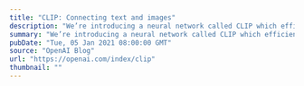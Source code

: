 ```yaml
---
title: "CLIP: Connecting text and images"
description: "We’re introducing a neural network called CLIP which efficiently learns visual concepts from natural language supervision. CLIP can be applied to any visual classification benchmark by simply providing the names of the visual categories to be recognized, similar to the “zero-shot” capabilities of GPT-2 and GPT-3."
summary: "We’re introducing a neural network called CLIP which efficiently learns visual concepts from natural language supervision. CLIP can be applied to any visual classification benchmark by simply providing the names of the visual categories to be recognized, similar to the “zero-shot” capabilities of GPT-2 and GPT-3."
pubDate: "Tue, 05 Jan 2021 08:00:00 GMT"
source: "OpenAI Blog"
url: "https://openai.com/index/clip"
thumbnail: ""
---
```


